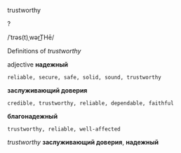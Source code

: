 trustworthy

?

/ˈtrəs(t)ˌwərT͟Hē/

Definitions of _trustworthy_

adjective
**надежный**

    reliable, secure, safe, solid, sound, trustworthy
**заслуживающий доверия**

    credible, trustworthy, reliable, dependable, faithful
**благонадежный**

    trustworthy, reliable, well-affected

_trustworthy_
**заслуживающий доверия**, **надежный**